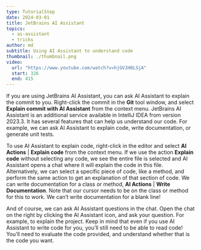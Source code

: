 ```yaml
---
type: TutorialStep
date: 2024-03-01
title: JetBrains AI Assistant
topics:
  - ai-assistant
  - tricks
author: md
subtitle: Using AI Assistant to understand code
thumbnail: ./thumbnail.png
video:
  url: "https://www.youtube.com/watch?v=hjGVJHOLSjA"
  start: 326
  end: 415
---
```


If you are using JetBrains AI Assistant, you can ask AI Assistant to explain the commit to you. Right-click the commit in the **Git** tool window, and select **Explain commit with AI Assistant** from the context menu. JetBrains AI Assistant is an additional service available in IntelliJ IDEA from version 2023.3. It has several features that can help us understand our code. For example, we can ask AI Assistant to explain code, write documentation, or generate unit tests.

To use AI Assistant to explain code, right-click in the editor and select **AI Actions** | **Explain code** from the context menu. If we use the action **Explain code** without selecting any code, we see the entire file is selected and AI Assistant opens a chat where it will explain the code in this file. Alternatively, we can select a specific piece of code, like a method, and perform the same action to get an explanation of that section of code. We can write documentation for a class or method, **AI Actions** | **Write Documentation**. Note that our cursor needs to be on the class or method for this to work. We can’t write documentation for a blank line!

And of course, we can ask AI Assistant questions in the chat. Open the chat on the right by clicking the AI Assistant icon, and ask your question. For example, to explain the project.
Keep in mind that even if you use AI Assistant to write code for you, you’ll still need to be able to read code! You’ll need to evaluate the code provided, and understand whether that is the code you want.
